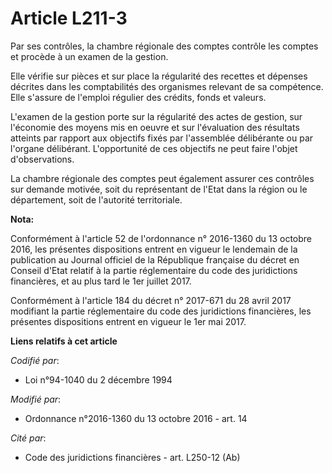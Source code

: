 # Article L211-3

Par ses contrôles, la chambre régionale des comptes contrôle les comptes et procède à un examen de la gestion.

Elle vérifie sur pièces et sur place la régularité des recettes et dépenses décrites dans les comptabilités des organismes
relevant de sa compétence. Elle s'assure de l'emploi régulier des crédits, fonds et valeurs.

L'examen de la gestion porte sur la régularité des actes de gestion, sur l'économie des moyens mis en oeuvre et sur
l'évaluation des résultats atteints par rapport aux objectifs fixés par l'assemblée délibérante ou par l'organe délibérant.
L'opportunité de ces objectifs ne peut faire l'objet d'observations.

La chambre régionale des comptes peut également assurer ces contrôles sur demande motivée, soit du représentant de l'Etat
dans la région ou le département, soit de l'autorité territoriale.

**Nota:**

Conformément à l'article 52 de l'ordonnance n° 2016-1360 du 13 octobre 2016, les présentes dispositions entrent en vigueur le
lendemain de la publication au Journal officiel de la République française du décret en Conseil d'Etat relatif à la partie
réglementaire du code des juridictions financières, et au plus tard le 1er juillet 2017.

Conformément à l'article 184 du décret n° 2017-671 du 28 avril 2017 modifiant la partie réglementaire du code des
juridictions financières, les présentes dispositions entrent en vigueur le 1er mai 2017.

**Liens relatifs à cet article**

_Codifié par_:

  - Loi n°94-1040 du 2 décembre 1994

_Modifié par_:

  - Ordonnance n°2016-1360 du 13 octobre 2016 - art. 14

_Cité par_:

  - Code des juridictions financières - art. L250-12 (Ab)
